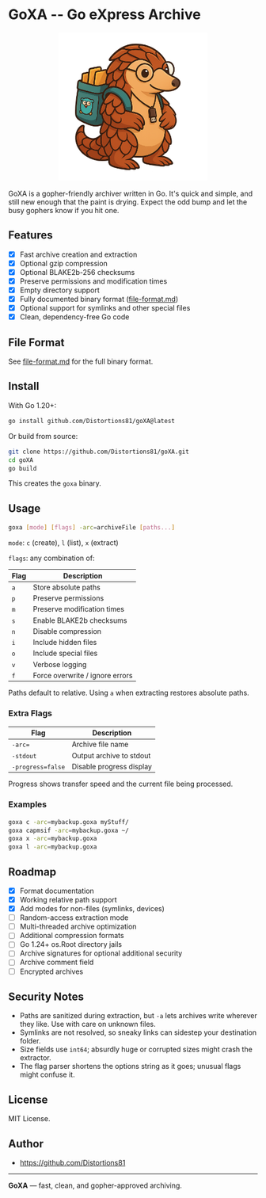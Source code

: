 # GoXA -- Go eXpress Archive
<p align="center">
  <img src="https://github.com/Distortions81/goXA/blob/main/Xango.png?raw=true" alt="Xango the Archivist" width="300"/>
</p>
GoXA is a gopher-friendly archiver written in Go. It's quick and simple, and still new enough that the paint is drying. Expect the odd bump and let the busy gophers know if you hit one.

## Features

- [x] Fast archive creation and extraction
- [x] Optional gzip compression
- [x] Optional BLAKE2b-256 checksums
- [x] Preserve permissions and modification times
- [x] Empty directory support
- [x] Fully documented binary format ([file-format.md](file-format.md))
- [x] Optional support for symlinks and other special files
- [x] Clean, dependency-free Go code

## File Format

See [file-format.md](file-format.md) for the full binary format.

## Install

With Go 1.20+:

```bash
go install github.com/Distortions81/goXA@latest
```

Or build from source:

```bash
git clone https://github.com/Distortions81/goXA.git
cd goXA
go build
```

This creates the `goxa` binary.

## Usage

```bash
goxa [mode] [flags] -arc=archiveFile [paths...]
```

`mode`: `c` (create), `l` (list), `x` (extract)

`flags`: any combination of:

| Flag | Description |
|------|-------------|
| `a` | Store absolute paths |
| `p` | Preserve permissions |
| `m` | Preserve modification times |
| `s` | Enable BLAKE2b checksums |
| `n` | Disable compression |
| `i` | Include hidden files |
| `o` | Include special files |
| `v` | Verbose logging |
| `f` | Force overwrite / ignore errors |

Paths default to relative. Using `a` when extracting restores absolute paths.

### Extra Flags

| Flag | Description |
|------|-------------|
| `-arc=` | Archive file name |
| `-stdout` | Output archive to stdout |
| `-progress=false` | Disable progress display |

Progress shows transfer speed and the current file being processed.

### Examples

```bash
goxa c -arc=mybackup.goxa myStuff/
goxa capmsif -arc=mybackup.goxa ~/
goxa x -arc=mybackup.goxa
goxa l -arc=mybackup.goxa
```

## Roadmap

- [x] Format documentation
- [x] Working relative path support
- [x] Add modes for non-files (symlinks, devices)
- [ ] Random-access extraction mode
- [ ] Multi-threaded archive optimization
- [ ] Additional compression formats
- [ ] Go 1.24+ os.Root directory jails
- [ ] Archive signatures for optional additional security
- [ ] Archive comment field
- [ ] Encrypted archives

## Security Notes

- Paths are sanitized during extraction, but `-a` lets archives write wherever they like. Use with care on unknown files.
- Symlinks are not resolved, so sneaky links can sidestep your destination folder.
- Size fields use `int64`; absurdly huge or corrupted sizes might crash the extractor.
- The flag parser shortens the options string as it goes; unusual flags might confuse it.

## License

MIT License.

## Author

- https://github.com/Distortions81

---

**GoXA** — fast, clean, and gopher-approved archiving.
